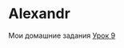 # Alexandr
Мои домашние задания
[Урок 9](https://alexandr1291.github.io/github/lesson9/ "Моя готовая домашка")
